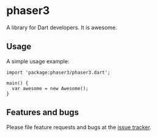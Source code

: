 # phaser3

A library for Dart developers. It is awesome.

## Usage

A simple usage example:

    import 'package:phaser3/phaser3.dart';

    main() {
      var awesome = new Awesome();
    }

## Features and bugs

Please file feature requests and bugs at the [issue tracker][tracker].

[tracker]: http://example.com/issues/replaceme
